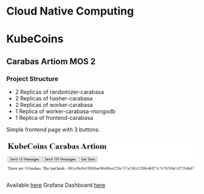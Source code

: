 # Cloud Native Computing
# KubeCoins
## Carabas Artiom MOS 2

### Project Structure
- 2 Replicas of randomizer-carabasa
- 2 Replicas of hasher-carabasa
- 2 Replicas of worker-carabasa 
- 1 Replica of worker-carabasa-mongodb
- 1 Replica of frontend-carabasa

Simple frontend page with 3 buttons:


 ![screen](asset/frontend.JPG)

Available [here](https://kube.informatik.hs-furtwangen.de/frontend-carabasa/)
Grafana Dashboard [here](https://kube.informatik.hs-furtwangen.de/grafana/d/hOHBWd-Gz/kubecoin-carabasa)